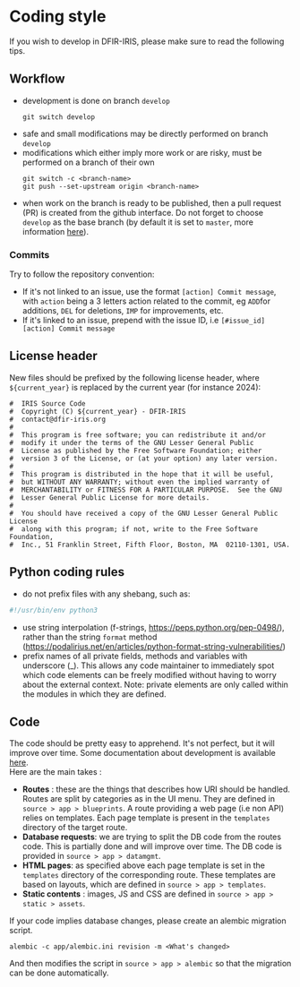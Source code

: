 # Coding style 

If you wish to develop in DFIR-IRIS, please make sure to read the following tips.

## Workflow

- development is done on branch `develop`
  ```
  git switch develop
  ```
- safe and small modifications may be directly performed on branch `develop`
- modifications which either imply more work or are risky, must be performed on a branch of their own
  ```
  git switch -c <branch-name>
  git push --set-upstream origin <branch-name>
  ```
- when work on the branch is ready to be published, then a pull request (PR) is created from the github interface.
  Do not forget to choose `develop` as the base branch (by default it is set to `master`,
  more information [here](https://docs.github.com/en/pull-requests/collaborating-with-pull-requests/proposing-changes-to-your-work-with-pull-requests/creating-a-pull-request#changing-the-branch-range-and-destination-repository)).


### Commits
Try to follow the repository convention:

- If it's not linked to an issue, use the format `[action] Commit message`, with `action` being a 3 letters action related to the commit, eg `ADD`for additions, `DEL` for deletions, `IMP` for improvements, etc.
- If it's linked to an issue, prepend with the issue ID, i.e `[#issue_id][action] Commit message`

## License header

New files should be prefixed by the following license header, where `${current_year}` is replaced by the current year
(for instance 2024):
```
#  IRIS Source Code
#  Copyright (C) ${current_year} - DFIR-IRIS
#  contact@dfir-iris.org
#
#  This program is free software; you can redistribute it and/or
#  modify it under the terms of the GNU Lesser General Public
#  License as published by the Free Software Foundation; either
#  version 3 of the License, or (at your option) any later version.
#
#  This program is distributed in the hope that it will be useful,
#  but WITHOUT ANY WARRANTY; without even the implied warranty of
#  MERCHANTABILITY or FITNESS FOR A PARTICULAR PURPOSE.  See the GNU
#  Lesser General Public License for more details.
#
#  You should have received a copy of the GNU Lesser General Public License
#  along with this program; if not, write to the Free Software Foundation,
#  Inc., 51 Franklin Street, Fifth Floor, Boston, MA  02110-1301, USA.
```

## Python coding rules

* do not prefix files with any shebang, such as:
```python
#!/usr/bin/env python3
```
* use string interpolation (f-strings, https://peps.python.org/pep-0498/),
  rather than the string `format` method (https://podalirius.net/en/articles/python-format-string-vulnerabilities/)
* prefix names of all private fields, methods and variables with underscore (_).
  This allows any code maintainer to immediately spot which code elements can be freely modified
  without having to worry about the external context.
  Note: private elements are only called within the modules in which they are defined.

## Code
The code should be pretty easy to apprehend. It's not perfect, but it will improve over time.
Some documentation about development is available [here](https://docs.dfir-iris.org/development/).   
Here are the main takes : 

- **Routes** : these are the things that describes how URI should be handled. Routes are split by categories as in the UI menu. 
They are defined in `source > app > blueprints`. A route providing a web page (i.e non API) relies on templates. 
Each page template is present in the `templates` directory of the target route. 
- **Database requests**: we are trying to split the DB code from the routes code. This is partially done and will improve over time. The DB code is provided in `source > app > datamgmt`.
- **HTML pages**: as specified above each page template is set in the `templates` directory of the corresponding route. These templates are based on layouts, which are defined in `source > app > templates`. 
- **Static contents** : images, JS and CSS are defined in `source > app > static > assets`.

If your code implies database changes, please create an alembic migration script.  
```
alembic -c app/alembic.ini revision -m <What's changed>
```
And then modifies the script in `source > app > alembic` so that the migration can be done automatically.  
